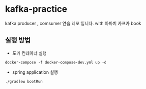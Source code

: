 # kafka-practice
kafka producer , comsumer 연습 레포 입니다.   with 아파치 카프카 book 

## 실행 방법 

- 도커 컨테이너 실행 
```shell
docker-compose -f docker-compose-dev.yml up -d
```

- spring application 실행 
```shell
./gradlew bootRun
```



